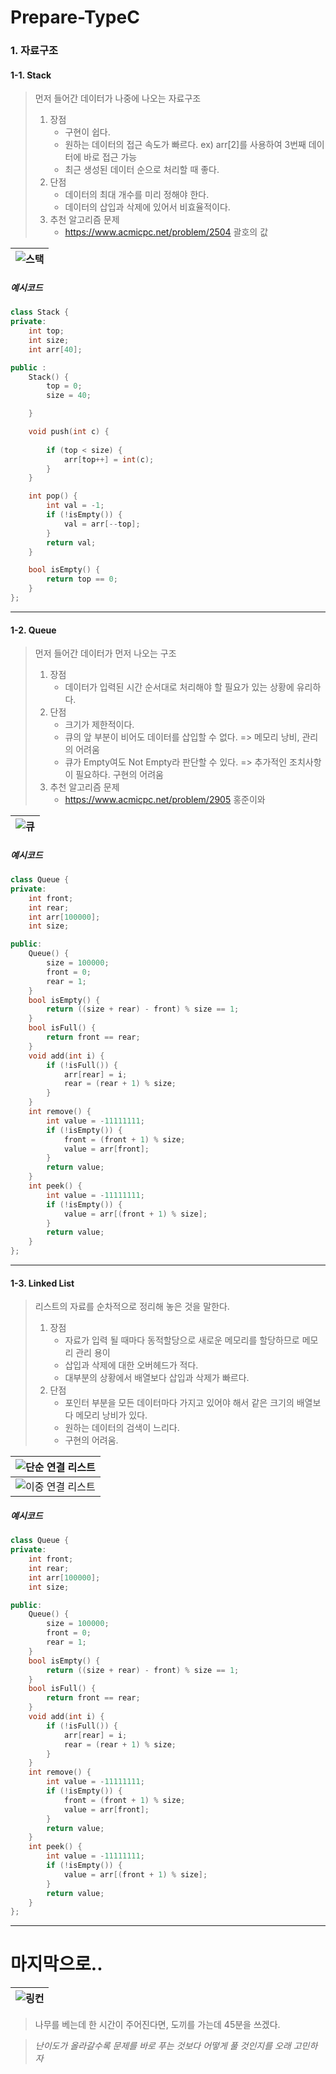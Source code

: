 Prepare-TypeC
===============


### 1. 자료구조
#### 1-1. Stack
> 먼저 들어간 데이터가 나중에 나오는 자료구조
> 1. 장점  
>	 - 구현이 쉽다.  
>	 - 원하는 데이터의 접근 속도가 빠르다. ex) arr[2]를 사용하여 3번째 데이터에 바로 접근 가능  
>	 - 최근 생성된 데이터 순으로 처리할 때 좋다.  
> 1. 단점  
>	 - 데이터의 최대 개수를 미리 정해야 한다.  
>	 - 데이터의 삽입과 삭제에 있어서 비효율적이다.  
> 1. 추천 알고리즘 문제
>	 - https://www.acmicpc.net/problem/2504  괄호의 값

| ![스택](./image/stack.png) |
|:---------:|

##### 예시코드
```c++
class Stack {	
private:
	int top;
	int size;
	int arr[40];

public :
	Stack() {
		top = 0;
		size = 40;

	}

	void push(int c) {
		
		if (top < size) {
			arr[top++] = int(c);
		}
	}

	int pop() {
		int val = -1;
		if (!isEmpty()) {
			val = arr[--top];
		}
		return val;
	}

	bool isEmpty() {
		return top == 0;
	}
};

```

--------------------

#### 1-2. Queue  
> 먼저 들어간 데이터가 먼저 나오는 구조
> 1. 장점  
>	 - 데이터가 입력된 시간 순서대로 처리해야 할 필요가 있는 상황에 유리하다. 
> 1. 단점  
>	 - 크기가 제한적이다.
>	 - 큐의 앞 부분이 비어도 데이터를 삽입할 수 없다. => 메모리 낭비, 관리의 어려움
>	 - 큐가 Empty여도 Not Empty라 판단할 수 있다. => 추가적인 조치사항이 필요하다. 구현의 어려움
> 1. 추천 알고리즘 문제
>	 - https://www.acmicpc.net/problem/2905  홍준이와 

| ![큐](./image/Queue.png) |
|:---------:|

##### 예시코드
```c++
class Queue {
private:
	int front;
	int rear;
	int arr[100000];
	int size;

public:
	Queue() {
		size = 100000;
		front = 0;
		rear = 1;
	}
	bool isEmpty() {
		return ((size + rear) - front) % size == 1;
	}
	bool isFull() {
		return front == rear;
	}
	void add(int i) {
		if (!isFull()) {
			arr[rear] = i;
			rear = (rear + 1) % size;
		}
	}
	int remove() {
		int value = -11111111;
		if (!isEmpty()) {
			front = (front + 1) % size;
			value = arr[front];
		}
		return value;
	}
	int peek() {
		int value = -11111111;
		if (!isEmpty()) {
			value = arr[(front + 1) % size];
		}
		return value;
	}
};

```
--------------------

#### 1-3. Linked List
> 리스트의 자료를 순차적으로 정리해 놓은 것을 말한다. 
> 1. 장점  
>	 - 자료가 입력 될 때마다 동적할당으로 새로운 메모리를 할당하므로 메모리 관리 용이 
>	 - 삽입과 삭제에 대한 오버헤드가 적다.  
>	 - 대부분의 상황에서 배열보다 삽입과 삭제가 빠르다.  
> 1. 단점  
>	 - 포인터 부분을 모든 데이터마다 가지고 있어야 해서 같은 크기의 배열보다 메모리 낭비가 있다.
>	 - 원하는 데이터의 검색이 느리다.
>	 - 구현의 어려움. 

| ![단순 연결 리스트](./image/SimpleLinkedList.png) |
|:---------:|
| ![이중 연결 리스트](./image/doublyLinkedList.png) |

##### 예시코드
```c++
class Queue {
private:
	int front;
	int rear;
	int arr[100000];
	int size;

public:
	Queue() {
		size = 100000;
		front = 0;
		rear = 1;
	}
	bool isEmpty() {
		return ((size + rear) - front) % size == 1;
	}
	bool isFull() {
		return front == rear;
	}
	void add(int i) {
		if (!isFull()) {
			arr[rear] = i;
			rear = (rear + 1) % size;
		}
	}
	int remove() {
		int value = -11111111;
		if (!isEmpty()) {
			front = (front + 1) % size;
			value = arr[front];
		}
		return value;
	}
	int peek() {
		int value = -11111111;
		if (!isEmpty()) {
			value = arr[(front + 1) % size];
		}
		return value;
	}
};

```









-------------------------

# 마지막으로..


| ![링컨](./image/링컨.png) |
|:---------:|


> 나무를 베는데 한 시간이 주어진다면, 도끼를 가는데 45분을 쓰겠다.


> *난이도가 올라갈수록 문제를 바로 푸는 것보다 어떻게 풀 것인지를 오래 고민하자*






